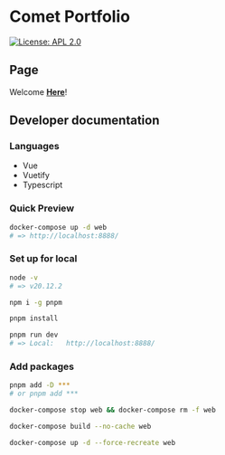 # Comet Portfolio

[![License: APL 2.0](https://img.shields.io/hexpm/l/plug.svg)](LICENCE)

## Page

Welcome **[Here](https://ae-comet.github.io/)**!

## Developer documentation

### Languages

- Vue
- Vuetify
- Typescript

### Quick Preview

```sh
docker-compose up -d web
# => http://localhost:8888/
```

### Set up for local

```sh
node -v
# => v20.12.2

npm i -g pnpm

pnpm install

pnpm run dev
# => Local:   http://localhost:8888/
```

### Add packages

```sh
pnpm add -D ***
# or pnpm add ***

docker-compose stop web && docker-compose rm -f web

docker-compose build --no-cache web

docker-compose up -d --force-recreate web
```
